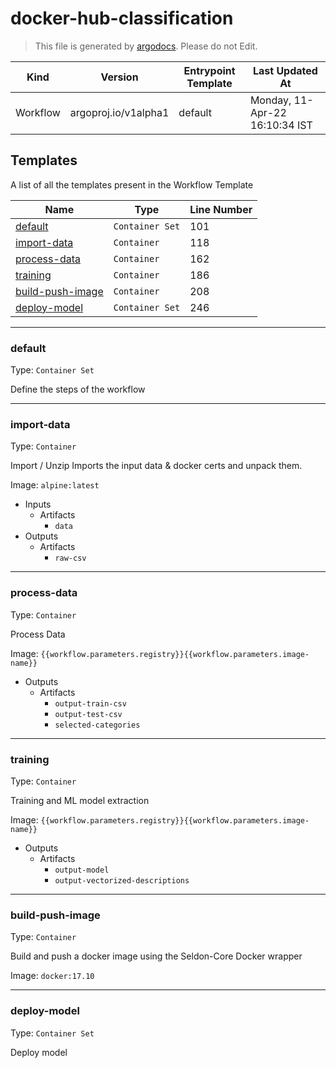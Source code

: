 # docker-hub-classification

> This file is generated by [argodocs](https://github.com/rohankmr414/argodocs). Please do not Edit.

|Kind|Version|Entrypoint Template|Last Updated At|
|----|----|----|----|
|Workflow|argoproj.io/v1alpha1|default|Monday, 11-Apr-22 16:10:34 IST|


## Templates

A list of all the templates present in the Workflow Template

|Name|Type|Line Number|
|----|----|----|
|[default](#default)|`Container Set`|101|
|[import-data](#import-data)|`Container`|118|
|[process-data](#process-data)|`Container`|162|
|[training](#training)|`Container`|186|
|[build-push-image](#build-push-image)|`Container`|208|
|[deploy-model](#deploy-model)|`Container Set`|246|

---

### default

Type: `Container Set`


Define the steps of the workflow


---

### import-data

Type: `Container`


Import / Unzip
Imports the input data & docker certs and unpack them.


Image: `alpine:latest`

- Inputs
    - Artifacts
        - `data`
- Outputs
    - Artifacts
        - `raw-csv`

---

### process-data

Type: `Container`


Process Data


Image: `{{workflow.parameters.registry}}{{workflow.parameters.image-name}}`

- Outputs
    - Artifacts
        - `output-train-csv`
        - `output-test-csv`
        - `selected-categories`

---

### training

Type: `Container`


Training and ML model extraction


Image: `{{workflow.parameters.registry}}{{workflow.parameters.image-name}}`

- Outputs
    - Artifacts
        - `output-model`
        - `output-vectorized-descriptions`

---

### build-push-image

Type: `Container`


Build and push a docker image using the Seldon-Core Docker wrapper


Image: `docker:17.10`


---

### deploy-model

Type: `Container Set`


Deploy model


